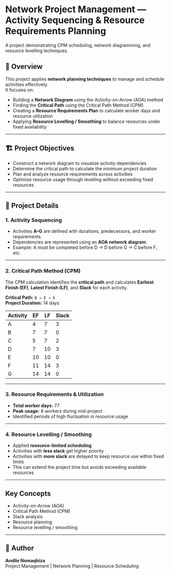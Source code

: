 # Network Project Management — Activity Sequencing & Resource Requirements Planning
A project demonstrating CPM scheduling, network diagramming, and resource levelling techniques.

## 📌 Overview

This project applies **network planning techniques** to manage and schedule activities effectively.  
It focuses on:

- Building a **Network Diagram** using the Activity-on-Arrow (AOA) method  
- Finding the **Critical Path** using the Critical Path Method (CPM)  
- Creating a **Resource Requirements Plan** to calculate worker days and resource utilization  
- Applying **Resource Levelling / Smoothing** to balance resources under fixed availability

---

## 🏗️ Project Objectives

- Construct a network diagram to visualize activity dependencies  
- Determine the critical path to calculate the minimum project duration  
- Plan and analyze resource requirements across activities  
- Optimize resource usage through levelling without exceeding fixed resources

---

## 📝 Project Details

### 1. Activity Sequencing

- Activities **A–G** are defined with durations, predecessors, and worker requirements.  
- Dependencies are represented using an **AOA network diagram**.  
- Example: A must be completed before D → D before G → C before F, etc.

---

### 2. Critical Path Method (CPM)

The CPM calculation identifies the **critical path** and calculates **Earliest Finish (EF)**, **Latest Finish (LF)**, and **Slack** for each activity.

**Critical Path:** `B → E → G`  
**Project Duration:** 14 days

| Activity | EF       |    LF   | Slack   |
|----------|----------|---------|---------|
|    A     |    4     |   7     |   3     |
|    B     |    7     |   7     |   0     |
|    C     |    5     |   7     |   2     |
|    D     |    7     |   10    |   3     |
|    E     |    10    |   10    |   0     |
|    F     |    11    |   14    |   3     |
|    G     |    14    |   14    |   0     |

---

### 3. Resource Requirements & Utilization

- **Total worker days:** 77  
- **Peak usage:** 8 workers during mid-project  
- Identified periods of high fluctuation in resource usage

---

### 4. Resource Levelling / Smoothing

- Applied **resource-limited scheduling**  
- Activities with **less slack** get higher priority  
- Activities with **more slack** are delayed to keep resource use within fixed limits  
- This can extend the project time but avoids exceeding available resources

---


##  Key Concepts

- Activity-on-Arrow (AOA)  
- Critical Path Method (CPM)  
- Slack analysis  
- Resource planning  
- Resource levelling / smoothing

---

## 👤 Author

**Andile Nomaqhiza**  
Project Management | Network Planning | Resource Scheduling



